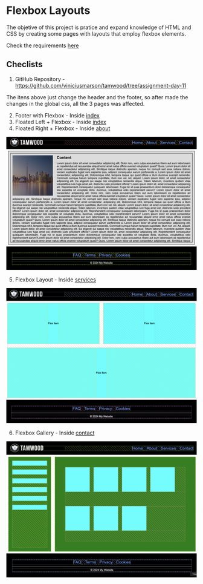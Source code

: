 # Flexbox Layouts

The objetive of this project is pratice and expand knowledge of HTML and CSS by creating some pages with layouts
that employ flexbox elements.

Check the requirements [here](/flexbox-layouts/docs/Assignment%20-%20CSS%20Flexbox%20Layouts.pdf)

## Checlists 

1. GitHub Repository - https://github.com/viniciusmarson/tamwood/tree/assignment-day-11

The itens above just change the header and the footer, so after made the changes in the global css, all the 3 pages was affected.

2. Footer with Flexbox - Inside [index](./index.html)
3. Floated Left + Flexbox - Inside [index](./index.html)
4. Floated Right + Flexbox - Inside [about](./about.html)

![Flexbox](./assets/flexbox.png)

5. Flexbox Layout - Inside [services](./services.html)

![Flex Layout](./assets/flex-layout.png)

6. Flexbox Gallery - Inside [contact](./contact.html)

![Flexbox Gallery](./assets/flex-box-gallery.png)